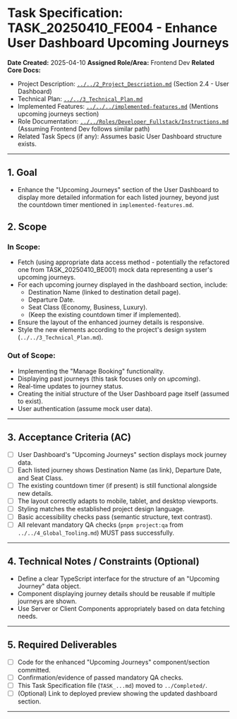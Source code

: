 # Task Specification: TASK_20250410_FE004 - Enhance User Dashboard Upcoming Journeys

**Date Created:** 2025-04-10
**Assigned Role/Area:** Frontend Dev
**Related Core Docs:**
* Project Description: [`../../2_Project_Description.md`](../../2_Project_Description.md) (Section 2.4 - User Dashboard)
* Technical Plan: [`../../3_Technical_Plan.md`](../../3_Technical_Plan.md)
* Implemented Features: [`../../../implemented-features.md`](../../../implemented-features.md) (Mentions upcoming journeys section)
* Role Documentation: [`../../Roles/Developer_Fullstack/Instructions.md`](../../Roles/Developer_Fullstack/Instructions.md) (Assuming Frontend Dev follows similar path)
* Related Task Specs (if any): Assumes basic User Dashboard structure exists.

---

## 1. Goal

* Enhance the "Upcoming Journeys" section of the User Dashboard to display more detailed information for each listed journey, beyond just the countdown timer mentioned in `implemented-features.md`.

## 2. Scope

### In Scope:

* Fetch (using appropriate data access method - potentially the refactored one from TASK_20250410_BE001) mock data representing a user's upcoming journeys.
* For each upcoming journey displayed in the dashboard section, include:
    * Destination Name (linked to destination detail page).
    * Departure Date.
    * Seat Class (Economy, Business, Luxury).
    * (Keep the existing countdown timer if implemented).
* Ensure the layout of the enhanced journey details is responsive.
* Style the new elements according to the project's design system (`../../3_Technical_Plan.md`).

### Out of Scope:

* Implementing the "Manage Booking" functionality.
* Displaying past journeys (this task focuses only on *upcoming*).
* Real-time updates to journey status.
* Creating the initial structure of the User Dashboard page itself (assumed to exist).
* User authentication (assume mock user data).

---

## 3. Acceptance Criteria (AC)

* [ ] User Dashboard's "Upcoming Journeys" section displays mock journey data.
* [ ] Each listed journey shows Destination Name (as link), Departure Date, and Seat Class.
* [ ] The existing countdown timer (if present) is still functional alongside new details.
* [ ] The layout correctly adapts to mobile, tablet, and desktop viewports.
* [ ] Styling matches the established project design language.
* [ ] Basic accessibility checks pass (semantic structure, text contrast).
* [ ] All relevant mandatory QA checks (`pnpm project:qa` from `../../4_Global_Tooling.md`) MUST pass successfully.

---

## 4. Technical Notes / Constraints (Optional)

* Define a clear TypeScript interface for the structure of an "Upcoming Journey" data object.
* Component displaying journey details should be reusable if multiple journeys are shown.
* Use Server or Client Components appropriately based on data fetching needs.

---

## 5. Required Deliverables

* [ ] Code for the enhanced "Upcoming Journeys" component/section committed.
* [ ] Confirmation/evidence of passed mandatory QA checks.
* [ ] This Task Specification file (`TASK_...md`) moved to `../Completed/`.
* [ ] (Optional) Link to deployed preview showing the updated dashboard section.

---

